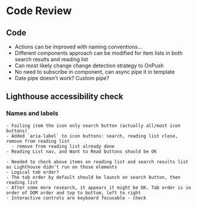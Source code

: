 # Code Review

## Code

- Actions can be improved with naming conventions...
- Different components approach can be modified for item lists in both search results and reading list
- Can most likely change change detection strategy to OnPush
- No need to subscribe in component, can async pipe it in template
- Date pipe doesn't work? Custom pipe?

## Lighthouse accessibility check

### Names and labels

    - Failing item the icon only search button (actually all/most icon buttons)
    - Added `aria-label` to icon buttons: search, reading list close, remove from reading list
      - remove from reading list already done
    - Reading List nav, and Want to Read buttons should be OK

    - Needed to check above items on reading list and search results list as Lighthouse didn't run on those elements
    - Logical tab order?
    - The tab order by default should be launch on search button, then reading list
    - After some more research, it appears it might be OK. Tab order is in order of DOM order and top to bottom, left to right
    - Interactive controls are keyboard focusable - check
